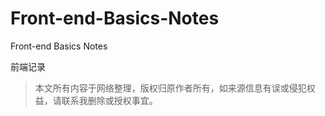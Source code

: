 # Front-end-Basics-Notes
Front-end Basics Notes

前端记录

> 本文所有内容于网络整理，版权归原作者所有，如来源信息有误或侵犯权益，请联系我删除或授权事宜。
